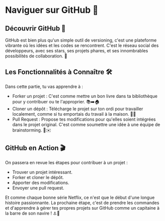 # Naviguer sur GitHub 🧭
## Découvrir GitHub 🌟
GitHub est bien plus qu'un simple outil de versioning, c'est une plateforme vibrante où les idées et les codes se rencontrent. C'est le réseau social des développeurs, avec ses stars, ses projets phares, et ses innombrables possibilités de collaboration. 🤝

## Les Fonctionnalités à Connaître 🛠️
Dans cette partie, tu vas apprendre à :
- Forker un projet : C'est comme mettre un bon livre dans ta bibliothèque pour y contribuer ou te l'approprier. 📚➡️🏠
- Cloner un dépôt : Télécharge le projet sur ton ordi pour travailler localement, comme si tu emportais du travail à la maison. 💼🏡
- Pull Request : Propose tes modifications pour qu'elles soient intégrées dans le projet original. C'est comme soumettre une idée à une équipe de brainstorming. 💭✉️

## GitHub en Action 🎬
On passera en revue les étapes pour contribuer à un projet :
- Trouver un projet intéressant.
- Forker et cloner le dépôt.
- Apporter des modifications.
- Envoyer une pull request.

Et comme chaque bonne série Netflix, ce n'est que le début d'une longue histoire passionnante. La prochaine étape, c'est de prendre les commandes et d'apprendre à gérer tes propres projets sur GitHub comme un capitaine à la barre de son navire ! ⚓🌊
